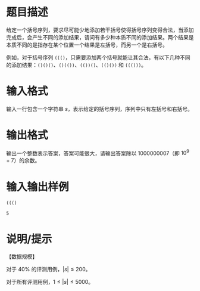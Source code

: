 # 题目描述

给定一个括号序列，要求尽可能少地添加若干括号使得括号序列变得合法，当添加完成后，会产生不同的添加结果，请问有多少种本质不同的添加结果。两个结果是本质不同的是指存在某个位置一个结果是左括号，而另一个是右括号。

例如，对于括号序列 `((()`，只需要添加两个括号就能让其合法，有以下几种不同的添加结果：`()()()`、`()(())`、`(())()`、`(()())` 和 `((()))`。

# 输入格式

输入一行包含一个字符串 $s$，表示给定的括号序列，序列中只有左括号和右括号。

# 输出格式

输出一个整数表示答案，答案可能很大，请输出答案除以 $1000000007$（即 ${10}^9+7$）的余数。

# 输入输出样例

```input1
((()
```

```output1
5
```

# 说明/提示

【数据规模】

对于 $40 \%$ 的评测用例，$|s| \leq 200$。

对于所有评测用例，$1 \leq |s| \leq 5000$。

